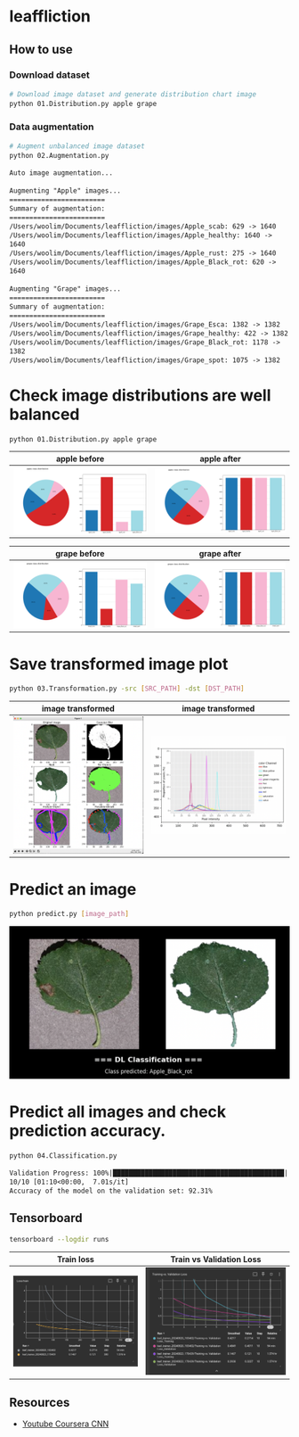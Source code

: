 # leaffliction

## How to use

### Download dataset

```bash
# Download image dataset and generate distribution chart image
python 01.Distribution.py apple grape
```

### Data augmentation

```bash
# Augment unbalanced image dataset
python 02.Augmentation.py
```

```
Auto image augmentation...

Augmenting "Apple" images...
========================
Summary of augmentation:
========================
/Users/woolim/Documents/leaffliction/images/Apple_scab: 629 -> 1640
/Users/woolim/Documents/leaffliction/images/Apple_healthy: 1640 -> 1640
/Users/woolim/Documents/leaffliction/images/Apple_rust: 275 -> 1640
/Users/woolim/Documents/leaffliction/images/Apple_Black_rot: 620 -> 1640

Augmenting "Grape" images...
========================
Summary of augmentation:
========================
/Users/woolim/Documents/leaffliction/images/Grape_Esca: 1382 -> 1382
/Users/woolim/Documents/leaffliction/images/Grape_healthy: 422 -> 1382
/Users/woolim/Documents/leaffliction/images/Grape_Black_rot: 1178 -> 1382
/Users/woolim/Documents/leaffliction/images/Grape_spot: 1075 -> 1382
```

# Check image distributions are well balanced

```bash
python 01.Distribution.py apple grape
```

|           apple before            |          apple after           |
| :-------------------------------: | :----------------------------: |
| ![](./demo/apple_non_blanced.png) | ![](./demo/apple_balanced.png) |

|            grape before            |          grape after           |
| :--------------------------------: | :----------------------------: |
| ![](./demo/grape_non_balanced.png) | ![](./demo/grape_balanced.png) |

# Save transformed image plot

```bash
python 03.Transformation.py -src [SRC_PATH] -dst [DST_PATH]
```

|           image transformed            |           image transformed            |
| :------------------------------------: | :------------------------------------: |
| ![](./demo/image_transformation_1.png) | ![](./demo/image_transformation_2.png) |

# Predict an image

```bash
python predict.py [image_path]
```

![](./demo/predicted.png)

# Predict all images and check prediction accuracy.

```bash
python 04.Classification.py
```

```
Validation Progress: 100%|███████████████████████████████████████████| 10/10 [01:10<00:00,  7.01s/it]
Accuracy of the model on the validation set: 92.31%
```

## Tensorboard

```bash
tensorboard --logdir runs
```

|         Train loss         |         Train vs Validation Loss         |
| :------------------------: | :--------------------------------------: |
| ![](./demo/train_loss.png) | ![](./demo/train_vs_validation_loss.png) |

## Resources

- [Youtube Coursera CNN](https://www.youtube.com/playlist?list=PLkDaE6sCZn6Gl29AoE31iwdVwSG-KnDzF)
